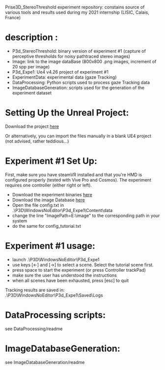 Prise3D_StereoThreshold experiment repository: constains source of various tools and results used during my 2021 internship (LISIC, Calais, France)

# description :

* P3d_StereoThreshold: binary version of experiment \#1 (capture of perceptive thresholds for noisy pathtraced stereo images)
* Image: link to the image dataBase (800x800 .png images, increment of 20 spp per image)
* P3d_Expe1: Ue4 v4.26 project of experiment \#1
* ExperimentData: experimental data (gaze Tracking)
* DataProcessing: Python scripts used to process gaze Tracking data
* ImageDatabaseGeneration: scripts used for the generation of the experiment dataset

# Setting Up the Unreal Project:

Download the project [here](TODO)

Or alternatively, you can import the files manually in a blank UE4 project (not advised, rather teddious...)

# Experiment \#1 Set Up:
First, make sure you have steamVR installed and that you're HMD is configured properly (tested with Vive Pro and Cosmos).
The experiment requires one controller (either right or left).

* Download the experiment binaries [here](TODO)
* Download the image Database [here](TODO)
* Open the file config.txt in .\P3D\WindowsNoEditor\P3d_Expe1\Content\data
* change the line "ImagePath=E:\image\" to the corresponding path in your system
* do the same for config_tutorial.txt

# Experiment \#1 usage:

* launch .\P3D\WindowsNoEditor\P3d_Expe1
* use keys [<-] and [->] to select a scene. Select the tutorial scene first.
* press space to start the experiment (or press Controller trackPad)
* make sure the user has understood the instructions
* when all scenes have been exhausted, press [esc] to quit

Tracking results are saved in: .\P3D\WindowsNoEditor\P3d_Expe1\Saved\Logs

# DataProcessing scripts:
see DataProcessing/readme

# ImageDatabaseGeneration:
see ImageDatabaseGeneration/readme
